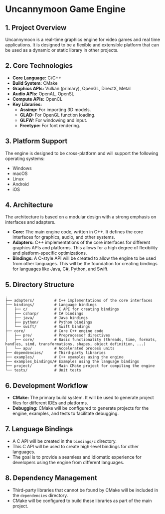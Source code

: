 # Uncannymoon Game Engine

## 1. Project Overview

Uncannymoon is a real-time graphics engine for video games and real time applications. It is designed to be a flexible and extensible platform that can be used as a dynamic or static library in other projects.

## 2. Core Technologies

- **Core Language:** C/C++
- **Build System:** CMake
- **Graphics APIs:** Vulkan (primary), OpenGL, DirectX, Metal
- **Audio APIs:** OpenAL, OpenSL
- **Compute APIs:** OpenCL
- **Key Libraries:**
    - **Assimp:** For importing 3D models.
    - **GLAD:** For OpenGL function loading.
    - **GLFW:** For windowing and input.
    - **Freetype:** For font rendering.

## 3. Platform Support

The engine is designed to be cross-platform and will support the following operating systems:

- Windows
- macOS
- Linux
- Android
- iOS

## 4. Architecture

The architecture is based on a modular design with a strong emphasis on interfaces and adapters.

- **Core:** The main engine code, written in C++. It defines the core interfaces for graphics, audio, and other systems.
- **Adapters:** C++ implementations of the core interfaces for different graphics APIs and platforms. This allows for a high degree of flexibility and platform-specific optimizations.
- **Bindings:** A C-style API will be created to allow the engine to be used from other languages. This will be the foundation for creating bindings for languages like Java, C#, Python, and Swift.

## 5. Directory Structure

```
.
├── adapters/         # C++ implementations of the core interfaces
├── bindings/         # Language bindings
│   ├── c/            # C API for creating bindings
│   ├── csharp/       # C# bindings
│   ├── java/         # Java bindings
│   ├── python/       # Python bindings
│   └── swift/        # Swift bindings
├── core/             # Core C++ engine code
│   ├── pre/          # Preprocessor directives
│   ├── core/         # Basic functionality (threads, time, formats, handles, simd, transformations, shapes, object definition, ...)
│   └── apu/          # Accelerated process units
├── dependencies/     # Third-party libraries
├── examples/         # C++ examples using the engine
├── examples_bindings/# Examples using the language bindings
├── project/          # Main CMake project for compiling the engine
└── tests/            # Unit tests
```

## 6. Development Workflow

- **CMake:** The primary build system. It will be used to generate project files for different IDEs and platforms.
- **Debugging:** CMake will be configured to generate projects for the engine, examples, and tests to facilitate debugging.

## 7. Language Bindings

- A C API will be created in the `bindings/c` directory.
- This C API will be used to create high-level bindings for other languages.
- The goal is to provide a seamless and idiomatic experience for developers using the engine from different languages.

## 8. Dependency Management

- Third-party libraries that cannot be found by CMake will be included in the `dependencies` directory.
- CMake will be configured to build these libraries as part of the main project.